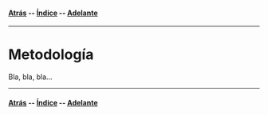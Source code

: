 #### [Atrás](introduccion.md) -- [Índice](index.md) -- [Adelante](datos.md)
***

# Metodología

Bla, bla, bla...

***
#### [Atrás](introduccion.md) -- [Índice](index.md) -- [Adelante](datos.md)
